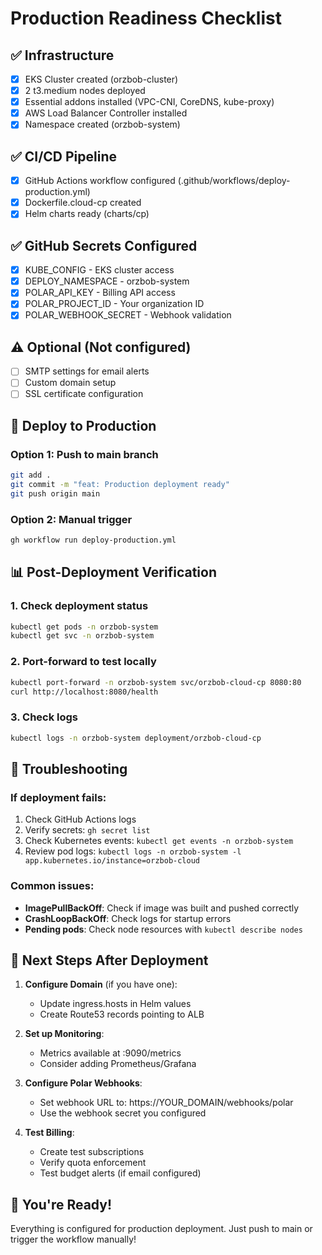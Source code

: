 # Production Readiness Checklist

## ✅ Infrastructure
- [x] EKS Cluster created (orzbob-cluster)
- [x] 2 t3.medium nodes deployed
- [x] Essential addons installed (VPC-CNI, CoreDNS, kube-proxy)
- [x] AWS Load Balancer Controller installed
- [x] Namespace created (orzbob-system)

## ✅ CI/CD Pipeline
- [x] GitHub Actions workflow configured (.github/workflows/deploy-production.yml)
- [x] Dockerfile.cloud-cp created
- [x] Helm charts ready (charts/cp)

## ✅ GitHub Secrets Configured
- [x] KUBE_CONFIG - EKS cluster access
- [x] DEPLOY_NAMESPACE - orzbob-system
- [x] POLAR_API_KEY - Billing API access
- [x] POLAR_PROJECT_ID - Your organization ID
- [x] POLAR_WEBHOOK_SECRET - Webhook validation

## ⚠️ Optional (Not configured)
- [ ] SMTP settings for email alerts
- [ ] Custom domain setup
- [ ] SSL certificate configuration

## 🚀 Deploy to Production

### Option 1: Push to main branch
```bash
git add .
git commit -m "feat: Production deployment ready"
git push origin main
```

### Option 2: Manual trigger
```bash
gh workflow run deploy-production.yml
```

## 📊 Post-Deployment Verification

### 1. Check deployment status
```bash
kubectl get pods -n orzbob-system
kubectl get svc -n orzbob-system
```

### 2. Port-forward to test locally
```bash
kubectl port-forward -n orzbob-system svc/orzbob-cloud-cp 8080:80
curl http://localhost:8080/health
```

### 3. Check logs
```bash
kubectl logs -n orzbob-system deployment/orzbob-cloud-cp
```

## 🔧 Troubleshooting

### If deployment fails:
1. Check GitHub Actions logs
2. Verify secrets: `gh secret list`
3. Check Kubernetes events: `kubectl get events -n orzbob-system`
4. Review pod logs: `kubectl logs -n orzbob-system -l app.kubernetes.io/instance=orzbob-cloud`

### Common issues:
- **ImagePullBackOff**: Check if image was built and pushed correctly
- **CrashLoopBackOff**: Check logs for startup errors
- **Pending pods**: Check node resources with `kubectl describe nodes`

## 📝 Next Steps After Deployment

1. **Configure Domain** (if you have one):
   - Update ingress.hosts in Helm values
   - Create Route53 records pointing to ALB

2. **Set up Monitoring**:
   - Metrics available at :9090/metrics
   - Consider adding Prometheus/Grafana

3. **Configure Polar Webhooks**:
   - Set webhook URL to: https://YOUR_DOMAIN/webhooks/polar
   - Use the webhook secret you configured

4. **Test Billing**:
   - Create test subscriptions
   - Verify quota enforcement
   - Test budget alerts (if email configured)

## 🎯 You're Ready!

Everything is configured for production deployment. Just push to main or trigger the workflow manually!